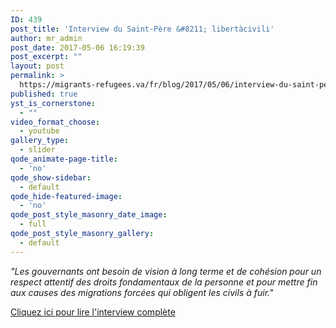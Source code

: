 ```yaml
---
ID: 439
post_title: 'Interview du Saint-Père &#8211; libertàcivili'
author: mr_admin
post_date: 2017-05-06 16:19:39
post_excerpt: ""
layout: post
permalink: >
  https://migrants-refugees.va/fr/blog/2017/05/06/interview-du-saint-pere-libertacivili/
published: true
yst_is_cornerstone:
  - ""
video_format_choose:
  - youtube
gallery_type:
  - slider
qode_animate-page-title:
  - 'no'
qode_show-sidebar:
  - default
qode_hide-featured-image:
  - 'no'
qode_post_style_masonry_date_image:
  - full
qode_post_style_masonry_gallery:
  - default
---
```

<em>"Les gouvernants ont besoin de vision à long terme et de cohésion pour un respect attentif des droits fondamentaux de la personne et pour mettre fin aux causes des migrations forcées qui obligent les civils à fuir."</em>

<a href="http://www.libertacivili.it/pdfdownload/Francese.pdf">Cliquez ici pour lire l'interview complète</a>